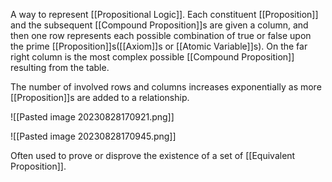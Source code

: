 A way to represent [[Propositional Logic]]. Each constituent [[Proposition]] and the subsequent [[Compound Proposition]]s are given a column, and then one row represents each possible combination of true or false upon the prime [[Proposition]]s([[Axiom]]s or [[Atomic Variable]]s). On the far right column is the most complex possible [[Compound Proposition]] resulting from the table.

The number of involved rows and columns increases exponentially as more [[Proposition]]s are added to a relationship.

![[Pasted image 20230828170921.png]]

![[Pasted image 20230828170945.png]]

Often used to prove or disprove the existence of a set of [[Equivalent Proposition]].